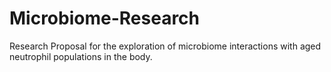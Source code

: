 # Microbiome-Research
Research Proposal for the exploration of microbiome interactions with aged neutrophil populations in the body.
